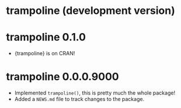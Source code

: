 # trampoline (development version)

# trampoline 0.1.0

* {trampoline} is on CRAN!

# trampoline 0.0.0.9000

* Implemented `trampoline()`, this is pretty much the whole package!
* Added a `NEWS.md` file to track changes to the package.
